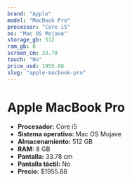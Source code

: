 ```yaml
---
brand: "Apple"
model: "MacBook Pro"
processor: "Core i5"
os: "Mac OS Mojave"
storage_gb: 512
ram_gb: 8
screen_cm: 33.78
touch: "No"
price_usd: 1955.88
slug: "apple-macbook-pro"
---
```


# Apple MacBook Pro

- **Procesador:** Core i5
- **Sistema operativo:** Mac OS Mojave
- **Almacenamiento:** 512 GB
- **RAM:** 8 GB
- **Pantalla:** 33.78 cm
- **Pantalla táctil:** No
- **Precio:** $1955.88
